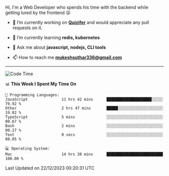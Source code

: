 Hi, I'm a Web Developer who spends his time with the backend while getting lured by the frontend 😜

- 🔭 I’m currently working on **[Quizifer](https://github.com/SutharMukesh/Quizifer/)** and would appreciate any pull requests on it.

- 🌱 I’m currently learning **redis, kubernetes**

- 💬 Ask me about **javascript, nodejs, CLI tools**

- 📫 How to reach me **mukeshsuthar336@gmail.com**

---
<!--START_SECTION:waka-->
![Code Time](http://img.shields.io/badge/Code%20Time-2%2C698%20hrs%2024%20mins-blue)

📊 **This Week I Spent My Time On** 

```text
💬 Programming Languages: 
JavaScript               11 hrs 42 mins      ████████████████████░░░░░   79.92 % 
Other                    2 hrs 47 mins       █████░░░░░░░░░░░░░░░░░░░░   19.02 % 
TypeScript               5 mins              ░░░░░░░░░░░░░░░░░░░░░░░░░   00.67 % 
Bash                     2 mins              ░░░░░░░░░░░░░░░░░░░░░░░░░   00.27 % 
Text                     0 secs              ░░░░░░░░░░░░░░░░░░░░░░░░░   00.05 % 

💻 Operating System: 
Mac                      14 hrs 38 mins      █████████████████████████   100.00 % 
```


 Last Updated on 22/12/2023 00:20:31 UTC
<!--END_SECTION:waka-->
